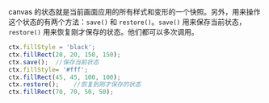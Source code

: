canvas 的状态就是当前画面应用的所有样式和变形的一个快照。另外，用来操作这个状态的有两个方法：`save()` 和 `restore()`。`save()` 用来保存当前状态，`restore()` 用来恢复刚才保存的状态。他们都可以多次调用。

```js
ctx.fillStyle = 'black';
ctx.fillRect(20, 20, 150, 150);
ctx.save();  //保存当前状态
ctx.fillStyle= '#fff';
ctx.fillRect(45, 45, 100, 100);
ctx.restore();    //恢复到刚才保存的状态
ctx.fillRect(70, 70, 50, 50);
```